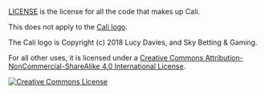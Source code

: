 [LICENSE](LICENSE) is the license for all the code that makes up Cali.

This does not apply to the [Cali logo](docs/cali.png).

The Cali logo is Copyright (c) 2018 Lucy Davies, and Sky Betting & Gaming.

For all other uses, it is licensed under a [Creative Commons Attribution-NonCommercial-ShareAlike 4.0 International License](http://creativecommons.org/licenses/by-nc-sa/4.0/).

[![Creative Commons License](https://i.creativecommons.org/l/by-nc-sa/4.0/88x31.png)](http://creativecommons.org/licenses/by-nc-sa/4.0/)
